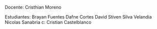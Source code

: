 Docente:
Cristhian Moreno

Estudiantes:
Brayan Fuentes
Dafne Cortes
David Stiven Silva Velandia
Nicolas Sanabria c:
Cristian Castelblanco

